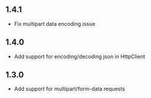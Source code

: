 ##  1.4.1
* Fix multipart data encoding issue

##  1.4.0
* Add support for encoding/decoding json in HttpClient

##  1.3.0
* Add support for multipart/form-data requests

